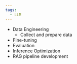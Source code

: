 ```yaml
---
tags:
  - LLM
---
```

- Data Engineering
	- Collect and prepare data
- Fine-tuning
- Evaluation
- Inference Optimization
- RAG pipeline development